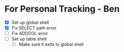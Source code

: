 # For Personal Tracking - Ben

- [X] Set up global shell
- [X] Fix SELECT path error
- [ ] Fix ADDCOL error
- [ ] Set up table shell
  - [ ] Make sure it exits to global shell
